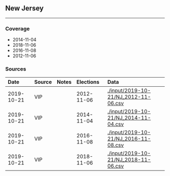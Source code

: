 ## New Jersey

-------------



### Coverage
- 2014-11-04
- 2018-11-06
- 2016-11-08
- 2012-11-06


### Sources

| Date | Source | Notes | Elections | Data |
| :---|:----|:---|:---|:---|
| 2019-10-21 | VIP |  | 2012-11-06 | [./input/2019-10-21/NJ_2012-11-06.csv](./input/2019-10-21/NJ_2012-11-06.csv) |
| 2019-10-21 | VIP |  | 2014-11-04 | [./input/2019-10-21/NJ_2014-11-04.csv](./input/2019-10-21/NJ_2014-11-04.csv) |
| 2019-10-21 | VIP |  | 2016-11-08 | [./input/2019-10-21/NJ_2016-11-08.csv](./input/2019-10-21/NJ_2016-11-08.csv) |
| 2019-10-21 | VIP |  | 2018-11-06 | [./input/2019-10-21/NJ_2018-11-06.csv](./input/2019-10-21/NJ_2018-11-06.csv) |
